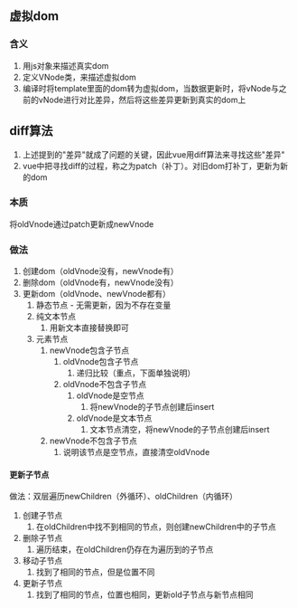 ## 虚拟dom

### 含义
1. 用js对象来描述真实dom
2. 定义VNode类，来描述虚拟dom
3. 编译时将template里面的dom转为虚拟dom，当数据更新时，将vNode与之前的vNode进行对比差异，然后将这些差异更新到真实的dom上

## diff算法
1. 上述提到的"差异"就成了问题的关键，因此vue用diff算法来寻找这些"差异"
2. vue中把寻找diff的过程，称之为patch（补丁）。对旧dom打补丁，更新为新的dom

### 本质
将oldVnode通过patch更新成newVnode

### 做法
1. 创建dom（oldVnode没有，newVnode有）
2. 删除dom（oldVnode有，newVnode没有）
3. 更新dom（oldVnode、newVnode都有）
   1. 静态节点 - 无需更新，因为不存在变量
   2. 纯文本节点
        1. 用新文本直接替换即可
   3. 元素节点
      1. newVnode包含子节点
         1. oldVnode包含子节点
            1. 递归比较（重点，下面单独说明）
         2. oldVnode不包含子节点
            1. oldVnode是空节点
               1. 将newVnode的子节点创建后insert
            2. oldVnode是文本节点
               1. 文本节点清空，将newVnode的子节点创建后insert
      2. newVnode不包含子节点
         1. 说明该节点是空节点，直接清空oldVnode


#### 更新子节点
做法：双层遍历newChildren（外循环）、oldChildren（内循环）

1. 创建子节点
   1. 在oldChildren中找不到相同的节点，则创建newChildren中的子节点
2. 删除子节点
   1. 遍历结束，在oldChildren仍存在为遍历到的子节点
3. 移动子节点
   1. 找到了相同的节点，但是位置不同
4. 更新子节点
   1. 找到了相同的节点，位置也相同，更新old子节点与新节点相同
